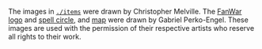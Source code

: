 The images in [`./items`](./items) were drawn by Christopher Melville. The [FanWar logo](./fanwar-logo.png)
and [spell circle](./spell-circle.svg), and [map](./teriock-amon-geographic-map.webp) were drawn by Gabriel Perko-Engel.
These images are used with the permission of their respective artists who reserve all rights to their work.